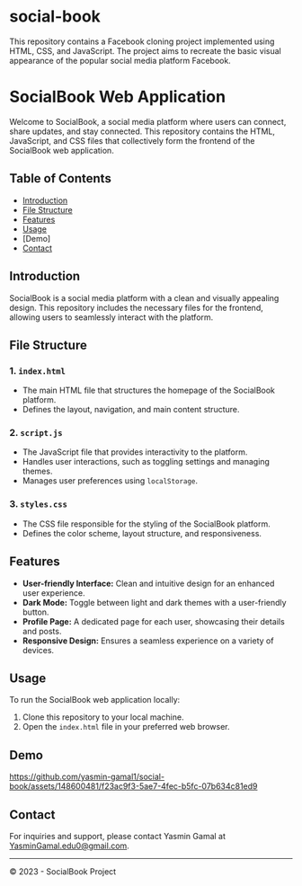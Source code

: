 # social-book
This repository contains a Facebook cloning project implemented using HTML, CSS, and JavaScript. The project aims to recreate the basic visual appearance of the popular social media platform Facebook.
# SocialBook Web Application

Welcome to SocialBook, a social media platform where users can connect, share updates, and stay connected. This repository contains the HTML, JavaScript, and CSS files that collectively form the frontend of the SocialBook web application.

## Table of Contents

- [Introduction](#introduction)
- [File Structure](#file-structure)
- [Features](#features)
- [Usage](#usage)
- [Demo]
- [Contact](#contact)

## Introduction

SocialBook is a social media platform with a clean and visually appealing design. This repository includes the necessary files for the frontend, allowing users to seamlessly interact with the platform.

## File Structure

### 1. `index.html`

- The main HTML file that structures the homepage of the SocialBook platform.
- Defines the layout, navigation, and main content structure.

### 2. `script.js`

- The JavaScript file that provides interactivity to the platform.
- Handles user interactions, such as toggling settings and managing themes.
- Manages user preferences using `localStorage`.

### 3. `styles.css`

- The CSS file responsible for the styling of the SocialBook platform.
- Defines the color scheme, layout structure, and responsiveness.

## Features

- **User-friendly Interface:** Clean and intuitive design for an enhanced user experience.
- **Dark Mode:** Toggle between light and dark themes with a user-friendly button.
- **Profile Page:** A dedicated page for each user, showcasing their details and posts.
- **Responsive Design:** Ensures a seamless experience on a variety of devices.

## Usage

To run the SocialBook web application locally:

1. Clone this repository to your local machine.
2. Open the `index.html` file in your preferred web browser.

## Demo

https://github.com/yasmin-gamal1/social-book/assets/148600481/f23ac9f3-5ae7-4fec-b5fc-07b634c81ed9

## Contact

For inquiries and support, please contact Yasmin Gamal at YasminGamal.edu0@gmail.com.

---

&copy; 2023 - SocialBook Project
